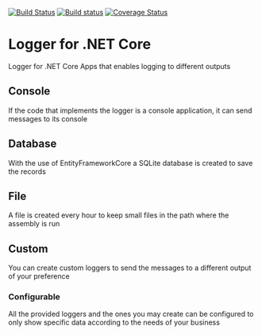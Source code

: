 [![Build Status](https://travis-ci.com/B1tF8er/bit-logger.svg?branch=master)](https://travis-ci.com/B1tF8er/bit-logger)
[![Build status](https://ci.appveyor.com/api/projects/status/qgv3t8hq7c5i659h?svg=true)](https://ci.appveyor.com/project/B1tF8er/bit-logger)
<a href='https://coveralls.io/github/B1tF8er/bit-logger?branch=master'><img src='https://coveralls.io/repos/github/B1tF8er/bit-logger/badge.svg?branch=master' alt='Coverage Status' /></a>

# Logger for .NET Core
Logger for .NET Core Apps that enables logging to different outputs

## Console
If the code that implements the logger is a console application, it can send messages to its console

## Database
With the use of EntityFrameworkCore a SQLite database is created to save the records

## File
A file is created every hour to keep small files in the path where the assembly is run

## Custom
You can create custom loggers to send the messages to a different output of your preference

### Configurable
All the provided loggers and the ones you may create can be configured to only show specific data according to the needs of your business
